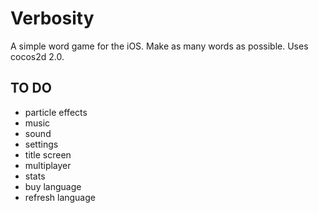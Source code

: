 # Verbosity

A simple word game for the iOS. Make as many words as possible. Uses cocos2d 2.0.

## TO DO
* particle effects
* music
* sound
* settings
* title screen
* multiplayer
* stats
* buy language
* refresh language